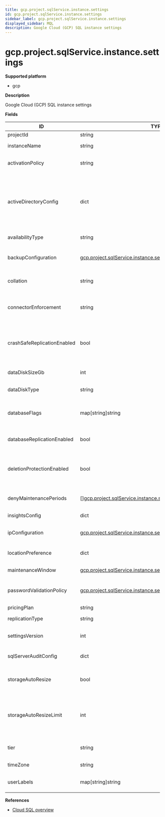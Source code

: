 ```yaml
---
title: gcp.project.sqlService.instance.settings
id: gcp.project.sqlService.instance.settings
sidebar_label: gcp.project.sqlService.instance.settings
displayed_sidebar: MQL
description: Google Cloud (GCP) SQL instance settings
---
```


# gcp.project.sqlService.instance.settings

**Supported platform**

- gcp

**Description**

Google Cloud (GCP) SQL instance settings

**Fields**

| ID                          | TYPE                                                                                                                                          | DESCRIPTION                                                                                     |
| --------------------------- | --------------------------------------------------------------------------------------------------------------------------------------------- | ----------------------------------------------------------------------------------------------- |
| projectId                   | string                                                                                                                                        | Project ID                                                                                      |
| instanceName                | string                                                                                                                                        | Instance name                                                                                   |
| activationPolicy            | string                                                                                                                                        | When the instance is activated                                                                  |
| activeDirectoryConfig       | dict                                                                                                                                          | Entra ID (formerly Active Directory) configuration (relevant only for Cloud SQL for SQL Server) |
| availabilityType            | string                                                                                                                                        | Availability type                                                                               |
| backupConfiguration         | [gcp.project.sqlService.instance.settings.backupconfiguration](gcp.project.sqlservice.instance.settings.backupconfiguration.md)               | Daily backup configuration for the instance                                                     |
| collation                   | string                                                                                                                                        | Name of the server collation                                                                    |
| connectorEnforcement        | string                                                                                                                                        | Whether connections must use Cloud SQL connectors                                               |
| crashSafeReplicationEnabled | bool                                                                                                                                          | Whether database flags for crash-safe replication are enabled                                   |
| dataDiskSizeGb              | int                                                                                                                                           | Size of the data disk, in GB                                                                    |
| dataDiskType                | string                                                                                                                                        | Type of the data disk                                                                           |
| databaseFlags               | map[string]string                                                                                                                             | Database flags passed to the instance at startup                                                |
| databaseReplicationEnabled  | bool                                                                                                                                          | Whether replication is enabled                                                                  |
| deletionProtectionEnabled   | bool                                                                                                                                          | Whether to protect against accidental instance deletion                                         |
| denyMaintenancePeriods      | &#91;&#93;[gcp.project.sqlService.instance.settings.denyMaintenancePeriod](gcp.project.sqlservice.instance.settings.denymaintenanceperiod.md) | Deny maintenance periods                                                                        |
| insightsConfig              | dict                                                                                                                                          | Insights configuration                                                                          |
| ipConfiguration             | [gcp.project.sqlService.instance.settings.ipConfiguration](gcp.project.sqlservice.instance.settings.ipconfiguration.md)                       | IP management settings                                                                          |
| locationPreference          | dict                                                                                                                                          | Location preference settings                                                                    |
| maintenanceWindow           | [gcp.project.sqlService.instance.settings.maintenanceWindow](gcp.project.sqlservice.instance.settings.maintenancewindow.md)                   | Maintenance window                                                                              |
| passwordValidationPolicy    | [gcp.project.sqlService.instance.settings.passwordValidationPolicy](gcp.project.sqlservice.instance.settings.passwordvalidationpolicy.md)     | Local user password validation policy                                                           |
| pricingPlan                 | string                                                                                                                                        | Pricing plan                                                                                    |
| replicationType             | string                                                                                                                                        | Replication type                                                                                |
| settingsVersion             | int                                                                                                                                           | Instance settings version                                                                       |
| sqlServerAuditConfig        | dict                                                                                                                                          | SQL-server-specific audit configuration                                                         |
| storageAutoResize           | bool                                                                                                                                          | Configuration to increase storage size automatically                                            |
| storageAutoResizeLimit      | int                                                                                                                                           | Maximum size to which storage capacity can be automatically increased                           |
| tier                        | string                                                                                                                                        | Service tier for this instance                                                                  |
| timeZone                    | string                                                                                                                                        | Server timezone                                                                                 |
| userLabels                  | map[string]string                                                                                                                             | User-provided labels                                                                            |

**References**

- [Cloud SQL overview](https://cloud.google.com/sql/docs/introduction)
